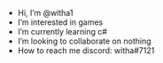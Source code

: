 - Hi, I’m @witha1
- I’m interested in games
- I’m currently learning c#
- I’m looking to collaborate on nothing
- How to reach me discord: witha#7121

<!---
witha1/witha1 is a ✨ special ✨ repository because its `README.md` (this file) appears on your GitHub profile.
You can click the Preview link to take a look at your changes.
--->
